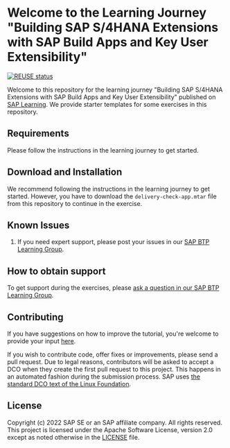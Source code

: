 # Welcome to the Learning Journey "Building SAP S/4HANA Extensions with SAP Build Apps and Key User Extensibility"
[![REUSE status](https://api.reuse.software/badge/github.com/SAP-samples/s4hana-extensions-build-apps-learning-journey)](https://api.reuse.software/info/github.com/SAP-samples/s4hana-extensions-build-apps-learning-journey)

Welcome to this repository for the learning journey "Building SAP S/4HANA Extensions with SAP Build Apps and Key User Extensibility" published on [SAP Learning](https://learning.sap.com/). We provide starter templates for some exercises in this repository.

## Requirements
Please follow the instructions in the learning journey to get started.

## Download and Installation

We recommend following the instructions in the learning journey to get started.
However, you have to download the `delivery-check-app.mtar` file from this repository to continue in the exercise.


## Known Issues

1. If you need expert support, please post your issues in our [SAP BTP Learning Group](https://groups.community.sap.com/t5/sap-btp-learning/gh-p/SAP-BTP-Learning).

## How to obtain support

To get support during the exercises, please [ask a question in our SAP BTP Learning Group](https://groups.community.sap.com/t5/sap-btp-learning/gh-p/SAP-BTP-Learning).

## Contributing
If you have suggestions on how to improve the tutorial, you're welcome to provide your input [here](https://github.com/SAP-samples/s4hana-extensions-build-apps-learning-journey/issues).

If you wish to contribute code, offer fixes or improvements, please send a pull request. Due to legal reasons, contributors will be asked to accept a DCO when they create the first pull request to this project. This happens in an automated fashion during the submission process. SAP uses [the standard DCO text of the Linux Foundation](https://developercertificate.org/).

## License
Copyright (c) 2022 SAP SE or an SAP affiliate company. All rights reserved. This project is licensed under the Apache Software License, version 2.0 except as noted otherwise in the [LICENSE](LICENSES/Apache-2.0.txt) file.

